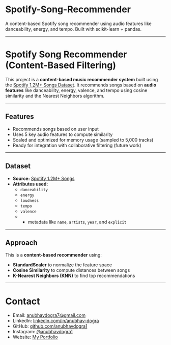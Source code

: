 # Spotify-Song-Recommender
A content-based Spotify song recommender using audio features like danceability, energy, and tempo. Built with scikit-learn + pandas.

---

# Spotify Song Recommender (Content-Based Filtering)

This project is a **content-based music recommender system** built using the [Spotify 1.2M+ Songs Dataset](https://www.kaggle.com/datasets/rodolfofigueroa/spotify-12m-songs). It recommends songs based on **audio features** like danceability, energy, valence, and tempo using cosine similarity and the Nearest Neighbors algorithm.

---

## Features

- Recommends songs based on user input  
- Uses 5 key audio features to compute similarity  
- Scaled and optimized for memory usage (sampled to 5,000 tracks)  
- Ready for integration with collaborative filtering (future work)

---

## Dataset

- **Source:** [Spotify 1.2M+ Songs](https://www.kaggle.com/datasets/rodolfofigueroa/spotify-12m-songs)
- **Attributes used:**
  - `danceability`
  - `energy`
  - `loudness`
  - `tempo`
  - `valence`
  - + metadata like `name`, `artists`, `year`, and `explicit`

---

## Approach

This is a **content-based recommender** using:

- **StandardScaler** to normalize the feature space  
- **Cosine Similarity** to compute distances between songs  
- **K-Nearest Neighbors (KNN)** to find top recommendations

---

# Contact
- Email: [anubhavdogra7@gmail.com](mailto:anubhavdogra7@gmail.com)
- LinkedIn: [linkedin.com/in/anubhav-dogra](https://www.linkedin.com/in/anubhav-dogra/)
- GitHub: [github.com/anubhavdogra1](https://github.com/anubhavdogra1)
- Instagram: [@anubhavdogra1](https://www.instagram.com/anubhavdogra1/)
- Website: [My Portfolio](https://fuschia-yak-f61.notion.site/Anubhav-Dogra-211d6dc537bf8027bfe3ebdf322032ec)
